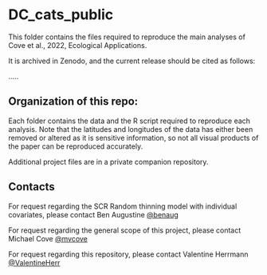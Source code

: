 # DC_cats_public

This folder contains the files required to reproduce the main analyses of Cove et al., 2022, Ecological Applications.

It is archived in Zenodo, and the current release should be cited as follows:

.....

## Organization of this repo:

Each folder contains the data and the R script required to reproduce each analysis.
Note that the latitudes and longitudes of the data has either been removed or altered as it is sensitive information, so not all visual products of the paper can be reproduced accurately.

Additional project files are in a private companion repository.

## Contacts
For request regarding the SCR Random thinning model with individual covariates, please contact Ben Augustine [@benaug](https://github.com/benaug)

For request regarding the general scope of this project, please contact Michael Cove [@mvcove](https://github.com/mvcove)

For request regarding this repository, please contact Valentine Herrmann [@ValentineHerr](https://github.com/ValentineHerr)
